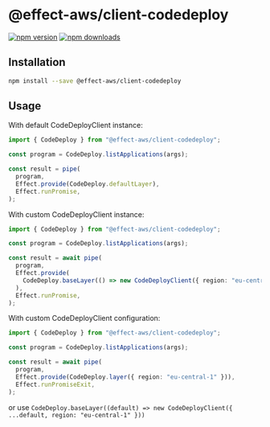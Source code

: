 # @effect-aws/client-codedeploy

[![npm version](https://img.shields.io/npm/v/%40effect-aws%2Fclient-codedeploy?color=brightgreen&label=npm%20package)](https://www.npmjs.com/package/@effect-aws/client-codedeploy)
[![npm downloads](https://img.shields.io/npm/dm/%40effect-aws%2Fclient-codedeploy)](https://www.npmjs.com/package/@effect-aws/client-codedeploy)

## Installation

```bash
npm install --save @effect-aws/client-codedeploy
```

## Usage

With default CodeDeployClient instance:

```typescript
import { CodeDeploy } from "@effect-aws/client-codedeploy";

const program = CodeDeploy.listApplications(args);

const result = pipe(
  program,
  Effect.provide(CodeDeploy.defaultLayer),
  Effect.runPromise,
);
```

With custom CodeDeployClient instance:

```typescript
import { CodeDeploy } from "@effect-aws/client-codedeploy";

const program = CodeDeploy.listApplications(args);

const result = await pipe(
  program,
  Effect.provide(
    CodeDeploy.baseLayer(() => new CodeDeployClient({ region: "eu-central-1" })),
  ),
  Effect.runPromise,
);
```

With custom CodeDeployClient configuration:

```typescript
import { CodeDeploy } from "@effect-aws/client-codedeploy";

const program = CodeDeploy.listApplications(args);

const result = await pipe(
  program,
  Effect.provide(CodeDeploy.layer({ region: "eu-central-1" })),
  Effect.runPromiseExit,
);
```

or use `CodeDeploy.baseLayer((default) => new CodeDeployClient({ ...default, region: "eu-central-1" }))`
